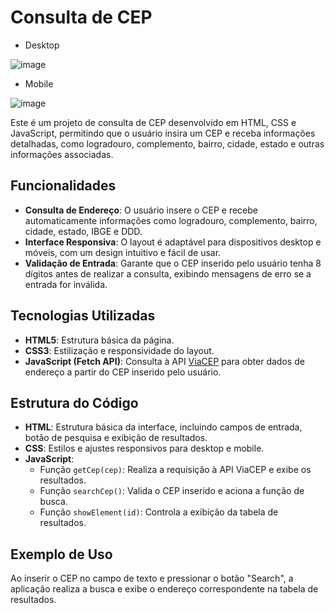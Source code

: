 # Consulta de CEP

- Desktop

![image](https://github.com/user-attachments/assets/c1038edf-68b8-4e05-85cc-7f46ceb0bf6f)

- Mobile

![image](https://github.com/user-attachments/assets/82b2503c-7072-4387-a878-145cd9d92f5d)


Este é um projeto de consulta de CEP desenvolvido em HTML, CSS e JavaScript, permitindo que o usuário insira um CEP e receba informações detalhadas, como logradouro, complemento, bairro, cidade, estado e outras informações associadas.

## Funcionalidades

- **Consulta de Endereço**: O usuário insere o CEP e recebe automaticamente informações como logradouro, complemento, bairro, cidade, estado, IBGE e DDD.
- **Interface Responsiva**: O layout é adaptável para dispositivos desktop e móveis, com um design intuitivo e fácil de usar.
- **Validação de Entrada**: Garante que o CEP inserido pelo usuário tenha 8 dígitos antes de realizar a consulta, exibindo mensagens de erro se a entrada for inválida.

## Tecnologias Utilizadas

- **HTML5**: Estrutura básica da página.
- **CSS3**: Estilização e responsividade do layout.
- **JavaScript (Fetch API)**: Consulta à API [ViaCEP](https://viacep.com.br/) para obter dados de endereço a partir do CEP inserido pelo usuário.

## Estrutura do Código

- **HTML**: Estrutura básica da interface, incluindo campos de entrada, botão de pesquisa e exibição de resultados.
- **CSS**: Estilos e ajustes responsivos para desktop e mobile.
- **JavaScript**:
  - Função `getCep(cep)`: Realiza a requisição à API ViaCEP e exibe os resultados.
  - Função `searchCep()`: Valida o CEP inserido e aciona a função de busca.
  - Função `showElement(id)`: Controla a exibição da tabela de resultados.

## Exemplo de Uso

Ao inserir o CEP no campo de texto e pressionar o botão "Search", a aplicação realiza a busca e exibe o endereço correspondente na tabela de resultados.
